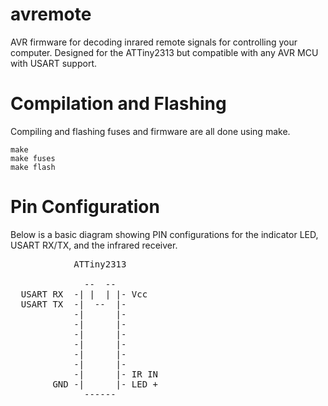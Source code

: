 avremote
========

AVR firmware for decoding inrared remote signals for controlling your computer. Designed for the ATTiny2313 but compatible with any AVR MCU with USART support.

Compilation and Flashing
========

Compiling and flashing fuses and firmware are all done using make.

    make 
    make fuses
    make flash
    



Pin Configuration
========

Below is a basic diagram showing PIN configurations for the indicator LED, USART RX/TX, and the infrared receiver.

<pre>
            ATTiny2313 

              --  --
  USART RX  -| |  | |- Vcc
  USART TX  -|  --  |-
            -|      |-
            -|      |-
            -|      |-
            -|      |-
            -|      |-
            -|      |-
            -|      |- IR IN
        GND -|      |- LED + 
              ------
</pre>
